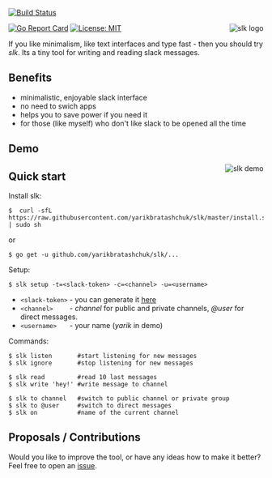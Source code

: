 [![Build Status](https://circleci.com/gh/yarikbratashchuk/slk/tree/master.svg?style=svg)](https://circleci.com/gh/yarikbratashchuk/slk/tree/master)

<p align="center">
  <img style="float: right;" src="https://user-images.githubusercontent.com/12980380/32108527-ab00b5b0-bb3a-11e7-8209-d40fc5109e7e.png"  alt="slk logo"/>
</p>

[![Go Report Card](https://goreportcard.com/badge/github.com/yarikbratashchuk/slk)](https://goreportcard.com/report/yarikbratashchuk/slk)
[![License: MIT](https://img.shields.io/badge/License-MIT-green.svg)](https://github.com/yarikbratashchuk/slk/blob/master/LICENSE)

If you like minimalism, like text interfaces and type fast - then you should try *slk*. Its a tiny tool for writing and reading slack messages. 

## Benefits

- minimalistic, enjoyable slack interface 
- no need to swich apps
- helps you to save power if you need it
- for those (like myself) who don't like slack to be opened all the time

## Demo

<p align="center">
  <img style="float: right;" src="https://user-images.githubusercontent.com/12980380/32109470-7cde2df4-bb3d-11e7-86ae-172a7d106325.gif" alt="slk demo"/>
</p>

## Quick start

Install slk:
```
$  curl -sfL https://raw.githubusercontent.com/yarikbratashchuk/slk/master/install.sh | sudo sh
```
or
```
$ go get -u github.com/yarikbratashchuk/slk/...
```

Setup:

```
$ slk setup -t=<slack-token> -c=<channel> -u=<username>
```
- `<slack-token>` - you can generate it [here](https://api.slack.com/custom-integrations/legacy-tokens)
- `<channel>    ` - _channel_ for public and private channels, _@user_ for direct messages.
- `<username>   ` - your name (_yarik_ in demo)

Commands:

```
$ slk listen       #start listening for new messages
$ slk ignore       #stop listening for new messages

$ slk read         #read 10 last messages
$ slk write 'hey!' #write message to channel

$ slk to channel   #switch to public channel or private group
$ slk to @user     #switch to direct messages
$ slk on           #name of the current channel
```

## Proposals / Contributions

Would you like to improve the tool, or have any ideas how to make it better? Feel free to open an [issue](https://github.com/yarikbratashchuk/slk/issues).

